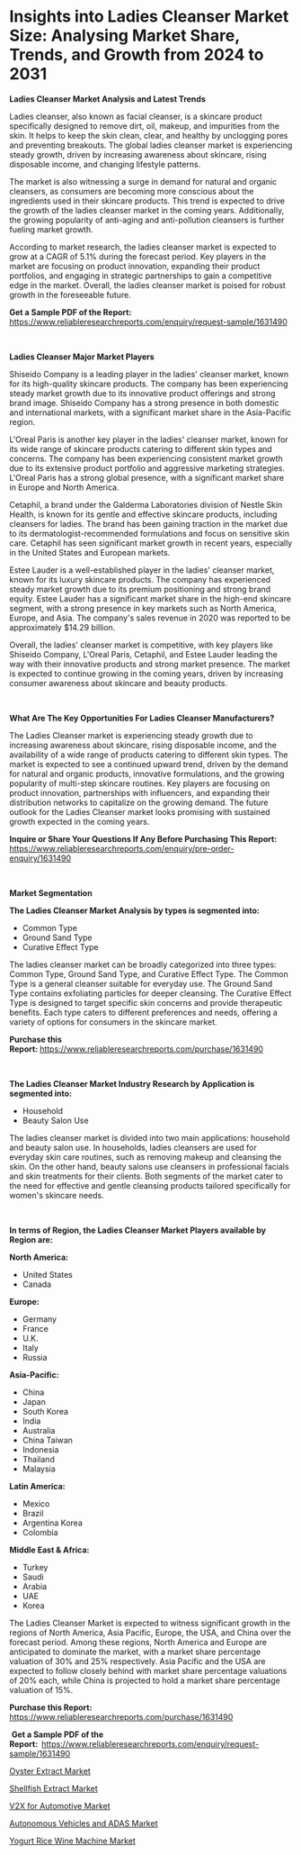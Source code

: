 <p><h1>Insights into Ladies Cleanser Market Size: Analysing Market Share, Trends, and Growth from 2024 to 2031</h1></p><p><strong>Ladies Cleanser Market Analysis and Latest Trends</strong></p>
<p><p>Ladies cleanser, also known as facial cleanser, is a skincare product specifically designed to remove dirt, oil, makeup, and impurities from the skin. It helps to keep the skin clean, clear, and healthy by unclogging pores and preventing breakouts. The global ladies cleanser market is experiencing steady growth, driven by increasing awareness about skincare, rising disposable income, and changing lifestyle patterns. </p><p>The market is also witnessing a surge in demand for natural and organic cleansers, as consumers are becoming more conscious about the ingredients used in their skincare products. This trend is expected to drive the growth of the ladies cleanser market in the coming years. Additionally, the growing popularity of anti-aging and anti-pollution cleansers is further fueling market growth.</p><p>According to market research, the ladies cleanser market is expected to grow at a CAGR of 5.1% during the forecast period. Key players in the market are focusing on product innovation, expanding their product portfolios, and engaging in strategic partnerships to gain a competitive edge in the market. Overall, the ladies cleanser market is poised for robust growth in the foreseeable future.</p></p>
<p><strong>Get a Sample PDF of the Report:&nbsp;</strong> <a href="https://www.reliableresearchreports.com/enquiry/request-sample/1631490">https://www.reliableresearchreports.com/enquiry/request-sample/1631490</a></p>
<p>&nbsp;</p>
<p><strong>Ladies Cleanser Major Market Players</strong></p>
<p><p>Shiseido Company is a leading player in the ladies' cleanser market, known for its high-quality skincare products. The company has been experiencing steady market growth due to its innovative product offerings and strong brand image. Shiseido Company has a strong presence in both domestic and international markets, with a significant market share in the Asia-Pacific region.</p><p>L'Oreal Paris is another key player in the ladies' cleanser market, known for its wide range of skincare products catering to different skin types and concerns. The company has been experiencing consistent market growth due to its extensive product portfolio and aggressive marketing strategies. L'Oreal Paris has a strong global presence, with a significant market share in Europe and North America.</p><p>Cetaphil, a brand under the Galderma Laboratories division of Nestle Skin Health, is known for its gentle and effective skincare products, including cleansers for ladies. The brand has been gaining traction in the market due to its dermatologist-recommended formulations and focus on sensitive skin care. Cetaphil has seen significant market growth in recent years, especially in the United States and European markets.</p><p>Estee Lauder is a well-established player in the ladies' cleanser market, known for its luxury skincare products. The company has experienced steady market growth due to its premium positioning and strong brand equity. Estee Lauder has a significant market share in the high-end skincare segment, with a strong presence in key markets such as North America, Europe, and Asia. The company's sales revenue in 2020 was reported to be approximately $14.29 billion.</p><p>Overall, the ladies' cleanser market is competitive, with key players like Shiseido Company, L'Oreal Paris, Cetaphil, and Estee Lauder leading the way with their innovative products and strong market presence. The market is expected to continue growing in the coming years, driven by increasing consumer awareness about skincare and beauty products.</p></p>
<p>&nbsp;</p>
<p><strong>What Are The Key Opportunities For Ladies Cleanser Manufacturers?</strong></p>
<p><p>The Ladies Cleanser market is experiencing steady growth due to increasing awareness about skincare, rising disposable income, and the availability of a wide range of products catering to different skin types. The market is expected to see a continued upward trend, driven by the demand for natural and organic products, innovative formulations, and the growing popularity of multi-step skincare routines. Key players are focusing on product innovation, partnerships with influencers, and expanding their distribution networks to capitalize on the growing demand. The future outlook for the Ladies Cleanser market looks promising with sustained growth expected in the coming years.</p></p>
<p><strong>Inquire or Share Your Questions If Any Before Purchasing This Report:</strong> <a href="https://www.reliableresearchreports.com/enquiry/pre-order-enquiry/1631490">https://www.reliableresearchreports.com/enquiry/pre-order-enquiry/1631490</a></p>
<p>&nbsp;</p>
<p><strong>Market Segmentation</strong></p>
<p><strong>The Ladies Cleanser Market Analysis by types is segmented into:</strong></p>
<p><ul><li>Common Type</li><li>Ground Sand Type</li><li>Curative Effect Type</li></ul></p>
<p><p>The ladies cleanser market can be broadly categorized into three types: Common Type, Ground Sand Type, and Curative Effect Type. The Common Type is a general cleanser suitable for everyday use. The Ground Sand Type contains exfoliating particles for deeper cleansing. The Curative Effect Type is designed to target specific skin concerns and provide therapeutic benefits. Each type caters to different preferences and needs, offering a variety of options for consumers in the skincare market.</p></p>
<p><strong>Purchase this Report:&nbsp;</strong><a href="https://www.reliableresearchreports.com/purchase/1631490">https://www.reliableresearchreports.com/purchase/1631490</a></p>
<p>&nbsp;</p>
<p><strong>The Ladies Cleanser Market Industry Research by Application is segmented into:</strong></p>
<p><ul><li>Household</li><li>Beauty Salon Use</li></ul></p>
<p><p>The ladies cleanser market is divided into two main applications: household and beauty salon use. In households, ladies cleansers are used for everyday skin care routines, such as removing makeup and cleansing the skin. On the other hand, beauty salons use cleansers in professional facials and skin treatments for their clients. Both segments of the market cater to the need for effective and gentle cleansing products tailored specifically for women's skincare needs.</p></p>
<p>&nbsp;</p>
<p><strong>In terms of Region, the Ladies Cleanser Market Players available by Region are:</strong></p>
<p>
    <p> <strong> North America: </strong>
        <ul>
            <li>United States</li>
            <li>Canada</li>
        </ul>
        </p> 
    <p> <strong> Europe: </strong>
        <ul>
            <li>Germany</li>
            <li>France</li>
            <li>U.K.</li>
            <li>Italy</li>
            <li>Russia</li>
        </ul>
        </p> 
    <p> <strong> Asia-Pacific: </strong>
        <ul>
            <li>China</li>
            <li>Japan</li>
            <li>South Korea</li>
            <li>India</li>
            <li>Australia</li>
            <li>China Taiwan</li>
            <li>Indonesia</li>
            <li>Thailand</li>
            <li>Malaysia</li>
        </ul>
        </p> 
    <p> <strong> Latin America: </strong>
        <ul>
            <li>Mexico</li>
            <li>Brazil</li>
            <li>Argentina Korea</li>
            <li>Colombia</li>
        </ul>
        </p> 
    <p> <strong> Middle East & Africa: </strong>
        <ul>
            <li>Turkey</li>
            <li>Saudi</li>
            <li>Arabia</li>
            <li>UAE</li>
            <li>Korea</li>
        </ul>
    </p>
    </p>
<p><p>The Ladies Cleanser Market is expected to witness significant growth in the regions of North America, Asia Pacific, Europe, the USA, and China over the forecast period. Among these regions, North America and Europe are anticipated to dominate the market, with a market share percentage valuation of 30% and 25% respectively. Asia Pacific and the USA are expected to follow closely behind with market share percentage valuations of 20% each, while China is projected to hold a market share percentage valuation of 15%.</p></p>
<p><strong>Purchase this Report: </strong><a href="https://www.reliableresearchreports.com/purchase/1631490">https://www.reliableresearchreports.com/purchase/1631490</a></p>
<p>&nbsp;<strong>Get a Sample PDF of the Report:&nbsp;&nbsp;</strong><a href="https://www.reliableresearchreports.com/enquiry/request-sample/1631490">https://www.reliableresearchreports.com/enquiry/request-sample/1631490</a></p>
<p><strong></strong></p>
<p><p><a href="https://view.publitas.com/reportprime-1/global-oyster-extract-market-size-and-market-trends-insights-and-projections-from-2024-to-2031/">Oyster Extract Market</a></p><p><a href="https://view.publitas.com/reportprime-1/shellfish-extract-market-share-market-new-trends-analysis-report-by-type-by-application-by-end-use-by-region-and-segment-forecasts-2024-2031/">Shellfish Extract Market</a></p><p><a href="https://natural-crush-b99.notion.site/V2X-for-Automotive-Market-Size-and-Examines-its-Market-Scope-with-a-Primary-Focus-on-Growth-Opport-364701976c414f6d8211bab45597fe8f">V2X for Automotive Market</a></p><p><a href="https://boundless-drawbridge-702.notion.site/Autonomous-Vehicles-and-ADAS-Market-Analysis-and-Market-Size-Global-Industry-Overview-Market-Segme-8a9dbfbdb26f416696aff24592931d34">Autonomous Vehicles and ADAS Market</a></p><p><a href="https://github.com/moyahfrancoestellec51j635wcx/Market-Research-Report-List-1/blob/main/yogurt-rice-wine-machine-market.md">Yogurt Rice Wine Machine Market</a></p></p>
